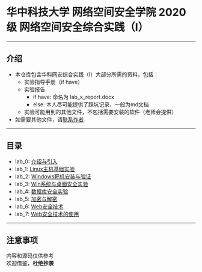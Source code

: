 # 华中科技大学 网络空间安全学院 2020级 网络空间安全综合实践（I）
***
## 介绍
* 本仓库包含华科网安综合实践（I）大部分所需的资料，包括：
    * 实验指导手册（if have）
    * 实验报告
        * if have: 命名为 lab_x_report.docx
        * else: 本人尽可能提供了踩坑记录，一般为md文档
    * 实验可能用到的其他文件，不包括需要安装的软件（老师会提供）
* 如需要其他文件，请<a href='mailto:jingfelix@outlook.com'>联系作者</a>.

***
## 目录
* lab_0: <a href='https://github.com/jingfelix/HUST-CSE-Pass-level-1/tree/main/lab_0'>介绍与引入</a>
* lab_1: <a href='https://github.com/jingfelix/HUST-CSE-Pass-level-1/tree/main/lab_1'>Linux主机基础实验</a>
* lab_2: <a href='https://github.com/jingfelix/HUST-CSE-Pass-level-1/tree/main/lab_2'>Windows靶机安装与验证</a>
* lab_3: <a href='https://github.com/jingfelix/HUST-CSE-Pass-level-1/tree/main/lab_3'>Win系统与桌面安全实验</a>
* lab_4: <a href='https://github.com/jingfelix/HUST-CSE-Pass-level-1/tree/main/lab_4'>数据库安全实验</a>
* lab_5: <a href='https://github.com/jingfelix/HUST-CSE-Pass-level-1/tree/main/lab_5'>加密与解密</a>
* lab_6: <a href='https://github.com/jingfelix/HUST-CSE-Pass-level-1/tree/main/lab_6'>Web安全技术</a>
* lab_7: <a href='https://github.com/jingfelix/HUST-CSE-Pass-level-1/tree/main/lab_7'>Web安全技术的使用</a>
***
## 注意事项
内容和源码仅供参考  
欢迎借鉴，**杜绝抄袭**
